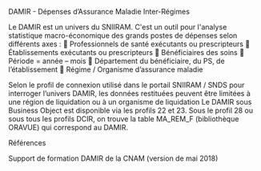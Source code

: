 DAMIR - Dépenses d’Assurance Maladie Inter-Régimes

Le DAMIR est un univers du SNIIRAM. C'est un outil pour l'analyse statistique macro-économique des grands postes de dépenses selon différents axes :
 Professionnels de santé exécutants ou prescripteurs
 Établissements exécutants ou prescripteurs
 Bénéficiaires des soins
 Période = année – mois
 Département du bénéficiaire, du PS, de l’établissement
 Régime / Organisme d’assurance maladie

Selon le profil de connexion utilisé dans le portail SNIIRAM / SNDS pour interroger l’univers DAMIR, les données restituées peuvent être limitées à une région de liquidation ou à un organisme de liquidation
Le DAMIR sous Business Object est disponible via les profils 22 et 23. 
Sous le profil 28 ou sous tous les profils DCIR, on trouve la table MA_REM_F (bibliothèque ORAVUE) qui correspond au DAMIR. 


Références

Support de formation DAMIR de la CNAM (version de mai 2018)